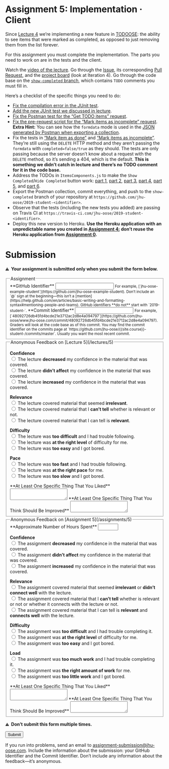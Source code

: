 # Assignment 5: Implementation · Client

Since [Lecture 4](/lectures/4) we’re implementing a new feature in [TODOOSE](https://github.com/jhu-oose/todoose/): the ability to see items that were marked as completed, as opposed to just removing them from the list forever.

For this assignment you must complete the implementation. The parts you need to work on are in the tests and the client.

Watch the [video of the lecture](/lectures/5). Go through the [Issue](https://github.com/jhu-oose/todoose/issues/24), its corresponding [Pull Request](https://github.com/jhu-oose/todoose/pull/25), and the [project board](https://github.com/jhu-oose/todoose/projects/3) (look at Iteration 4). Go through the code base on the [`show-completed` branch](https://github.com/jhu-oose/todoose/tree/show-completed), which contains `TODO` comments you must fill in.

Here’s a checklist of the specific things you need to do:

- [Fix the compilation error in the JUnit test](https://github.com/jhu-oose/todoose/blob/573ef0a5a2878c85f23f630487966dcc614e1aa1/src/test/java/com/jhuoose/todoose/models/ItemTests.java#L11).
- [Add the new JUnit test we discussed in lecture](https://github.com/jhu-oose/todoose/blob/573ef0a5a2878c85f23f630487966dcc614e1aa1/src/test/java/com/jhuoose/todoose/models/ItemTests.java#L18).
- [Fix the Postman test for the “Get TODO items” request](https://github.com/jhu-oose/todoose/blob/573ef0a5a2878c85f23f630487966dcc614e1aa1/docs/TODOOSE.postman_collection.json#L24).
- [Fix the pre-request script for the “Mark items as incomplete” request](https://github.com/jhu-oose/todoose/blob/573ef0a5a2878c85f23f630487966dcc614e1aa1/docs/TODOOSE.postman_collection.json#L323-L326). **Extra Hint:** You can see how the `formdata` mode is used in the [JSON generated by Postman when exporting a collection](https://github.com/jhu-oose/todoose/blob/573ef0a5a2878c85f23f630487966dcc614e1aa1/docs/TODOOSE.postman_collection.json#L253-L262).
- Fix the tests in [“Mark item as done”](https://github.com/jhu-oose/todoose/blob/573ef0a5a2878c85f23f630487966dcc614e1aa1/docs/TODOOSE.postman_collection.json#L189) and [“Mark items as incomplete”](https://github.com/jhu-oose/todoose/blob/573ef0a5a2878c85f23f630487966dcc614e1aa1/docs/TODOOSE.postman_collection.json#L306). They’re still using the `DELETE` HTTP method and they aren’t passing the `formdata` with `completed=false/true` as they should. The tests are only passing because the server doesn’t know about a request with the `DELETE` method, so it’s sending a 404, which is the default. **This is something we didn’t catch in lecture and there’s no TODO comment for it in the code base.**
- Address the TODOs in `ItemsComponents.js` to make the `Show Completed`/`Hide Completed` button work: [part 1](https://github.com/jhu-oose/todoose/blob/573ef0a5a2878c85f23f630487966dcc614e1aa1/src/main/resources/public/javascripts/components/ItemsComponents.js#L14-L15), [part 2](https://github.com/jhu-oose/todoose/blob/573ef0a5a2878c85f23f630487966dcc614e1aa1/src/main/resources/public/javascripts/components/ItemsComponents.js#L29-L30), [part 3](https://github.com/jhu-oose/todoose/blob/573ef0a5a2878c85f23f630487966dcc614e1aa1/src/main/resources/public/javascripts/components/ItemsComponents.js#L56-L57), [part 4](https://github.com/jhu-oose/todoose/blob/573ef0a5a2878c85f23f630487966dcc614e1aa1/src/main/resources/public/javascripts/components/ItemsComponents.js#L31-L32), [part 5](https://github.com/jhu-oose/todoose/blob/573ef0a5a2878c85f23f630487966dcc614e1aa1/src/main/resources/public/javascripts/components/ItemsComponents.js#L58-L59), and [part 6](https://github.com/jhu-oose/todoose/blob/573ef0a5a2878c85f23f630487966dcc614e1aa1/src/main/resources/public/javascripts/components/ItemsComponents.js#L44).
- Export the Postman collection, commit everything, and push to the `show-completed` branch of your repository at `https://github.com/jhu-oose/2019-student-<identifier>`.
- Observe that the tests (including the new tests you added) are passing on Travis CI at `https://travis-ci.com/jhu-oose/2019-student-<identifier>`.
- Deploy this new version to Heroku. **Use the Heroku application with an unpredictable name you created in [Assignment 4](/assignments/4); don’t reuse the Heroku application from [Assignment 0](/assignments/0).**

# Submission

**<small>⚠️</small>  Your assignment is submitted only when you submit the form below.**

<form method="POST" action="https://roboose.herokuapp.com/roboose/assignments" markdown="1">
<fieldset markdown="1">

<legend>Assignment</legend>

<input type="hidden" name="assignment" value="5">

<label>
**GitHub Identifier**  
<input type="text" name="github" required pattern="[A-Za-z0-9][A-Za-z0-9-]*[A-Za-z0-9]">  
</label>
<small>
For example, [`jhu-oose-example-student`](https://github.com/jhu-oose-example-student).  
Don’t include an `@` sign at the beginning—this isn’t a [mention](https://help.github.com/en/articles/basic-writing-and-formatting-syntax#mentioning-people-and-teams).  
GitHub identifiers **do not** start with `2019-student-`.  
</small>

<label>
**Commit Identifier**  
<input type="text" name="commit" required pattern="[0-9a-f]{40}">  
</label>
<small>
For example, [`48092726db45fd4bcde21e3712ac2d8e4a094797`](https://github.com/jhu-oose/www.jhu-oose.com/commit/48092726db45fd4bcde21e3712ac2d8e4a094797).  
Graders will look at the code base as of this commit.  
You may find the commit identifier on the commits page at `https://github.com/jhu-oose/{{site.course}}-student-<identifier>/commits/master`. Usually you want the most recent commit.  
</small>

</fieldset>

<fieldset markdown="1">

<legend markdown="1">Anonymous Feedback on [Lecture 5](/lectures/5)</legend>

**Confidence**  
<label>
<input type="radio" name="feedback[lecture][confidence]" value="decreased" required>
The lecture **decreased** my confidence in the material that was covered.
</label>  
<label>
<input type="radio" name="feedback[lecture][confidence]" value="no-effect" required>
The lecture **didn’t affect** my confidence in the material that was covered.
</label>  
<label>
<input type="radio" name="feedback[lecture][confidence]" value="increased" required>
The lecture **increased** my confidence in the material that was covered.
</label>

**Relevance**  
<label>
<input type="radio" name="feedback[lecture][relevance]" value="irrelevant" required>
The lecture covered material that seemed **irrelevant**.
</label>  
<label>
<input type="radio" name="feedback[lecture][relevance]" value="cant-tell" required>
The lecture covered material that I **can’t tell** whether is relevant or not.
</label>  
<label>
<input type="radio" name="feedback[lecture][relevance]" value="relevant" required>
The lecture covered material that I can tell is **relevant**.
</label>

**Difficulty**  
<label>
<input type="radio" name="feedback[lecture][difficulty]" value="too-difficult" required>
The lecture was **too difficult** and I had trouble following.
</label>  
<label>
<input type="radio" name="feedback[lecture][difficulty]" value="right-level" required>
The lecture was **at the right level** of difficulty for me.
</label>  
<label>
<input type="radio" name="feedback[lecture][difficulty]" value="too-easy" required>
The lecture was **too easy** and I got bored.
</label>

**Pace**  
<label>
<input type="radio" name="feedback[lecture][pace]" value="too-fast" required>
The lecture was **too fast** and I had trouble following.
</label>  
<label>
<input type="radio" name="feedback[lecture][pace]" value="right-pace" required>
The lecture was **at the right pace** for me.
</label>  
<label>
<input type="radio" name="feedback[lecture][pace]" value="too-slow" required>
The lecture was **too slow** and I got bored.
</label>

<label for="feedback--lecture--liked">
**At Least One Specific Thing That You Liked**
</label>
<textarea name="feedback[lecture][liked]" id="feedback--lecture--liked" required></textarea>

<label for="feedback--lecture--improved">
**At Least One Specific Thing That You Think Should Be Improved**
</label>
<textarea name="feedback[lecture][improved]" id="feedback--lecture--improved" required></textarea>

</fieldset>

<fieldset markdown="1">

<legend markdown="1">Anonymous Feedback on [Assignment 5](/assignments/5)</legend>

<label>
**Approximate Number of Hours Spent**  
<input type="number" name="feedback[assignment][hours]" min="1" max="100" required>
</label>

**Confidence**  
<label>
<input type="radio" name="feedback[assignment][confidence]" value="decreased" required>
The assignment **decreased** my confidence in the material that was covered.
</label>  
<label>
<input type="radio" name="feedback[assignment][confidence]" value="no-effect" required>
The assignment **didn’t affect** my confidence in the material that was covered.
</label>  
<label>
<input type="radio" name="feedback[assignment][confidence]" value="increased" required>
The assignment **increased** my confidence in the material that was covered.
</label>

**Relevance**  
<label>
<input type="radio" name="feedback[assignment][relevance]" value="irrelevant" required>
The assignment covered material that seemed **irrelevant** or **didn’t connect well** with the lecture.
</label>  
<label>
<input type="radio" name="feedback[assignment][relevance]" value="cant-tell" required>
The assignment covered material that I **can’t tell** whether is relevant or not or whether it connects with the lecture or not.
</label>  
<label>
<input type="radio" name="feedback[assignment][relevance]" value="relevant" required>
The assignment covered material that I can tell is **relevant** and **connects well** with the lecture.
</label>

**Difficulty**  
<label>
<input type="radio" name="feedback[assignment][difficulty]" value="too-difficult" required>
The assignment was **too difficult** and I had trouble completing it.
</label>  
<label>
<input type="radio" name="feedback[assignment][difficulty]" value="right-level" required>
The assignment was **at the right level** of difficulty for me.
</label>  
<label>
<input type="radio" name="feedback[assignment][difficulty]" value="too-easy" required>
The assignment was **too easy** and I got bored.
</label>

**Load**  
<label>
<input type="radio" name="feedback[assignment][load]" value="too-much-work" required>
The assignment was **too much work** and I had trouble completing it.
</label>  
<label>
<input type="radio" name="feedback[assignment][load]" value="right-amount" required>
The assignment was **the right amount of work** for me.
</label>  
<label>
<input type="radio" name="feedback[assignment][load]" value="too-little-work" required>
The assignment was **too little work** and I got bored.
</label>

<label for="feedback--assignment--liked">
**At Least One Specific Thing That You Liked**
</label>
<textarea name="feedback[assignment][liked]" id="feedback--assignment--liked" required></textarea>

<label for="feedback--assignment--improved">
**At Least One Specific Thing That You Think Should Be Improved**
</label>
<textarea name="feedback[assignment][improved]" id="feedback--assignment--improved" required></textarea>

</fieldset>

**<small>⚠️</small>  Don’t submit this form multiple times.**

<button>Submit</button>

</form>

If you run into problems, send an email to <assignment-submission@jhu-oose.com>. Include the information about the submission: your GitHub Identifier and the Commit Identifier. Don’t include any information about the feedback—it’s anonymous.
